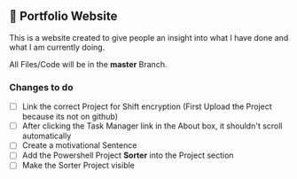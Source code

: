 ## 🪪 Portfolio Website

This is a website created to give people an insight into what I have done and what I am currently doing.

All Files/Code will be in the **master** Branch.

### Changes to do 
- [ ] Link the correct Project for Shift encryption (First Upload the Project because its not on github)
- [ ] After clicking the Task Manager link in the About box, it shouldn't scroll automatically
- [ ] Create a motivational Sentence
- [ ] Add the Powershell Project **Sorter** into the Project section
- [ ] Make the Sorter Project visible
